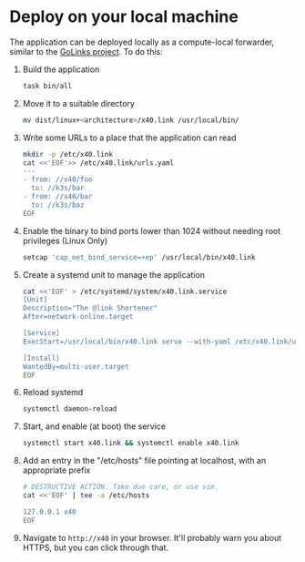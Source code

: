 # Deploy on your local machine

The application can be deployed locally as a compute-local forwarder, similar to the [GoLinks project]. To do this:

1. Build the application

    ```bash
    task bin/all
    ```

2. Move it to a suitable directory

    ```bash
    mv dist/linux+<architecture>/x40.link /usr/local/bin/
    ```

3. Write some URLs to a place that the application can read

    ```bash
    mkdir -p /etc/x40.link
    cat <<'EOF'>> /etc/x40.link/urls.yaml
    ---
    - from: //x40/foo
      to: //k3s/bar
    - from: //x40/bar
      to: //k3s/baz
    EOF
    ```

3. Enable the binary to bind ports lower than 1024 without needing root privileges (Linux Only)

    ```bash
    setcap 'cap_net_bind_service=+ep' /usr/local/bin/x40.link
    ```

4. Create a systemd unit to manage the application

    ```bash
    cat <<'EOF' > /etc/systemd/system/x40.link.service
    [Unit]
    Description="The @link Shortener"
    After=network-online.target

    [Service]
    ExecStart=/usr/local/bin/x40.link serve --with-yaml /etc/x40.link/urls.yaml

    [Install]
    WantedBy=multi-user.target
    EOF
    ```

5. Reload systemd

    ```bash
    systemctl daemon-reload
    ```

6. Start, and enable (at boot) the service

    ```bash
    systemctl start x40.link && systemctl enable x40.link
    ```

7. Add an entry in the "/etc/hosts" file pointing at localhost, with an appropriate prefix

    ```bash
    # DESTRUCTIVE ACTION. Take due care, or use vim.
    cat <<'EOF' | tee -a /etc/hosts
    
    127.0.0.1 x40
    EOF
    ```

8. Navigate to `http://x40` in your browser. It'll probably warn you about HTTPS, but you can click through that.

[GoLinks project]: https://github.com/GoLinks/golinks